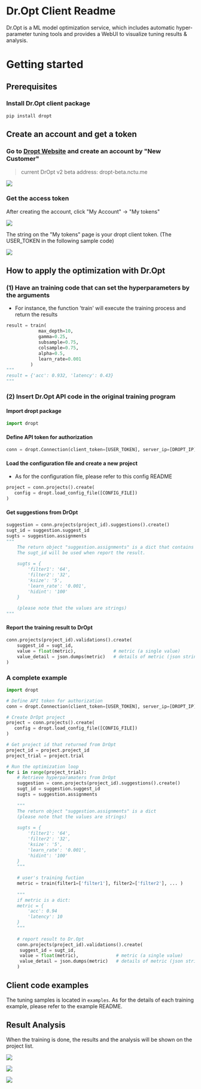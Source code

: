 # Dr.Opt Client Readme

Dr.Opt is a ML model optimization service, which includes automatic hyper-parameter tuning tools and provides a WebUI to visualize tuning results & analysis.


# Getting started

## Prerequisites
### Install Dr.Opt client package
```
pip install dropt
```

## Create an account and get a token
### Go to [Dropt Website](https://dropt-beta.nctu.me) and create an account by "New Customer"
> current DrOpt v2 beta address: dropt-beta.nctu.me

![](https://i.imgur.com/jVBDmRM.png)


### Get the access token

After creating the account, click "My Account" -> "My tokens"

![](https://i.imgur.com/FOjAhgY.png)


The string on the "My tokens" page is your dropt client token. (The USER_TOKEN in the following sample code)

![](https://i.imgur.com/XCWFp2i.png)


## How to apply the optimization with Dr.Opt

### (1) Have an training code that can set the hyperparameters by the arguments
* For instance, the function 'train' will execute the training process and return the results
```python
result = train(
            max_depth=10, 
            gamma=0.25, 
            subsample=0.75, 
            colsample=0.75, 
            alpha=0.5, 
            learn_rate=0.001
         )
"""
result = {'acc': 0.932, 'latency': 0.43}
"""
```

### (2) Insert Dr.Opt API code in the original training program

#### Import dropt package
```python
import dropt
```

#### Define API token for authorization
```python
conn = dropt.Connection(client_token=[USER_TOKEN], server_ip=[DROPT_IP])
```

#### Load the configuration file and create a new project
* As for the configuration file, please refer to this config README
```python
project = conn.projects().create(
   config = dropt.load_config_file([CONFIG_FILE])
)
```

#### Get suggestions from DrOpt
```python
suggestion = conn.projects(project_id).suggestions().create()
sugt_id = suggestion.suggest_id
sugts = suggestion.assignments
"""
    The return object "suggestion.assignments" is a dict that contains values of each paramter.
    The sugt_id will be used when report the result.
    
    sugts = {
        'filter1': '64',
        'filter2': '32', 
        'ksize': '5',
        'learn_rate': '0.001',
        'hidint': '100'
    }
    
    (please note that the values are strings)
"""
```

#### Report the training result to DrOpt
```python
conn.projects(project_id).validations().create(
    suggest_id = sugt_id,
    value = float(metric),              # metric (a single value)
    value_detail = json.dumps(metric)   # details of metric (json string)
)
```

### A complete example

```python
import dropt

# Define API token for authorization
conn = dropt.Connection(client_token=[USER_TOKEN], server_ip=[DROPT_IP])

# Create DrOpt project
project = conn.projects().create(
   config = dropt.load_config_file([CONFIG_FILE])
)

# Get project id that returned from DrOpt
project_id = project.project_id
project_trial = project.trial

# Run the optimization loop
for i in range(project_trial):
    # Retrieve hyperparamaters from DrOpt
    suggestion = conn.projects(project_id).suggestions().create()
    sugt_id = suggestion.suggest_id
    sugts = suggestion.assignments
    
    """
    The return object "suggestion.assignments" is a dict 
    (please note that the values are strings)
    
    sugts = {
        'filter1': '64',
        'filter2': '32', 
        'ksize': '5',
        'learn_rate': '0.001',
        'hidint': '100'
    }
    """
    
    # user's training fuction
    metric = train(filter1=['filter1'], filter2=['filter2'], ... )
    
    """
    if metric is a dict:
    metric = {
        'acc': 0.94
        'latency': 10
    }
    """
    
    # report result to Dr.Opt
    conn.projects(project_id).validations().create(
     suggest_id = sugt_id,
     value = float(metric),              # metric (a single value)
     value_detail = json.dumps(metric)   # details of metric (json string)
    )
```

## Client code examples

The tuning samples is located in ```examples```. As for the details of each training example, please refer to the example README.

## Result Analysis

When the training is done, the results and the analysis will be shown on the project list.

![](https://i.imgur.com/tZLKzMV.png)

![](https://i.imgur.com/u96FW8D.png)

![](https://i.imgur.com/I3cNOEe.png)


